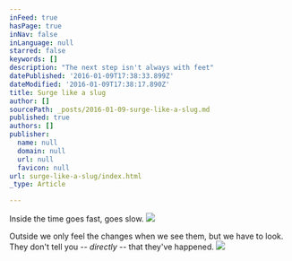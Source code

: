 ```yaml
---
inFeed: true
hasPage: true
inNav: false
inLanguage: null
starred: false
keywords: []
description: "The next step isn't always with feet"
datePublished: '2016-01-09T17:38:33.899Z'
dateModified: '2016-01-09T17:38:17.890Z'
title: Surge like a slug
author: []
sourcePath: _posts/2016-01-09-surge-like-a-slug.md
published: true
authors: []
publisher:
  name: null
  domain: null
  url: null
  favicon: null
url: surge-like-a-slug/index.html
_type: Article

---
```

Inside the time goes fast, goes slow.
![](https://the-grid-user-content.s3-us-west-2.amazonaws.com/111fa942-8fe7-4245-8d18-47692be3fdee.jpg)

Outside we only feel the changes when we see them, but we have to look. They don't tell you -- _directly_ -- that they've happened.
![](https://the-grid-user-content.s3-us-west-2.amazonaws.com/8869b684-0c8b-4594-8487-b7e87a2f2d48.jpg)